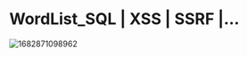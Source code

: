 # WordList_SQL   |     XSS     |  SSRF    |...
![1682871098962](https://github.com/Snowfall7/WordList_All/assets/162728708/985f7e8c-9452-4c7d-907b-d9b520f95fd6)
